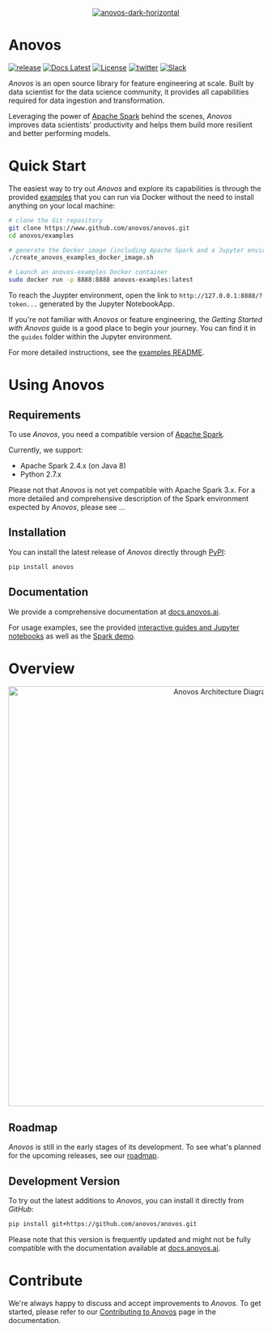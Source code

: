 <p align="center">
<a href="https://anovos.ai"><img src="https://mobilewalla-anovos.s3.amazonaws.com/images/anovos-dark-horizontal.png" alt="anovos-dark-horizontal" border="0"></a>
</p>

# Anovos

[![release](https://img.shields.io/badge/release-alpha%200.1-yellowgreen?style=plastic)](https://github.com/anovos/anovos/releases)
[![Docs Latest](https://img.shields.io/badge/docs-latest-blue.svg?style=plastic)](https://docs.anovos.ai/)
[![License](https://img.shields.io/badge/License-Apache_2.0-red.svg?style=plastic)](https://opensource.org/licenses/Apache-2.0)
[![twitter](https://img.shields.io/badge/Follow--lightgrey?logo=twitter&style=social)](https://twitter.com/ml_anovos)
[![Slack](https://img.shields.io/badge/slack-join_chat-white.svg?logo=slack&style=social)](https://go.mlops.community/slack)


_Anovos_ is an open source library for feature engineering at scale.
Built by data scientist for the data science community, it provides all capabilities required for data ingestion and transformation.

Leveraging the power of [Apache Spark](https://spark.apache.org/) behind the scenes, _Anovos_ improves data scientists' productivity
and helps them build more resilient and better performing models.

# Quick Start

The easiest way to try out _Anovos_ and explore its capabilities is through the provided
[examples](/examples) that you can run via Docker without the need to install anything on your local machine:

```bash
# clone the Git repository
git clone https://www.github.com/anovos/anovos.git
cd anovos/examples

# generate the Docker image (including Apache Spark and a Jupyter environment)
./create_anovos_examples_docker_image.sh

# Launch an anovos-examples Docker container
sudo docker run -p 8888:8888 anovos-examples:latest
```

To reach the Juypter environment, 
open the link to `http://127.0.0.1:8888/?token...` generated by the Jupyter NotebookApp.

If you're not familiar with _Anovos_ or feature engineering, the _Getting Started with Anovos_ guide is a good
place to begin your journey. You can find it in the `guides` folder within the Jupyter environment.

For more detailed instructions, see the [examples README](/examples/README.md).

# Using Anovos

## Requirements

To use _Anovos_, you need a compatible version of [Apache Spark](https://spark.apache.org/).

Currently, we support:
- Apache Spark 2.4.x (on Java 8)
- Python 2.7.x

Please not that _Anovos_ is not yet compatible with Apache Spark 3.x.
For a more detailed and comprehensive description of the Spark environment expected by _Anovos_, please see ...

## Installation

You can install the latest release of _Anovos_ directly through [PyPI](https://pypi.org/project/anovos/):  

```bash
pip install anovos
```

## Documentation

We provide a comprehensive documentation at [docs.anovos.ai](https://docs.anovos.ai).

For usage examples, see the provided [interactive guides and Jupyter notebooks](/examples) as well as the [Spark demo](/demo).

# Overview

<p align="center">
  <img src="https://mobilewalla-anovos.s3.amazonaws.com/images/anovos_architecture.png" width="830px" alt="Anovos Architecture Diagram">
</p>

## Roadmap

_Anovos_ is still in the early stages of its development.
To see what's planned for the upcoming releases, see our [roadmap](https://docs.anovos.ai/docs/anovos-roadmap/).

## Development Version

To try out the latest additions to _Anovos_, you can install it directly from _GitHub_:  

```bash
pip install git+https://github.com/anovos/anovos.git
```

Please note that this version is frequently updated and might not be fully compatible with the documentation available at [docs.anovos.ai](https://docs.anovos.ai).

# Contribute

We're always happy to discuss and accept improvements to _Anovos_.
To get started, please refer to our [Contributing to Anovos](https://docs.anovos.ai/community/contributing/) page in the documentation.
